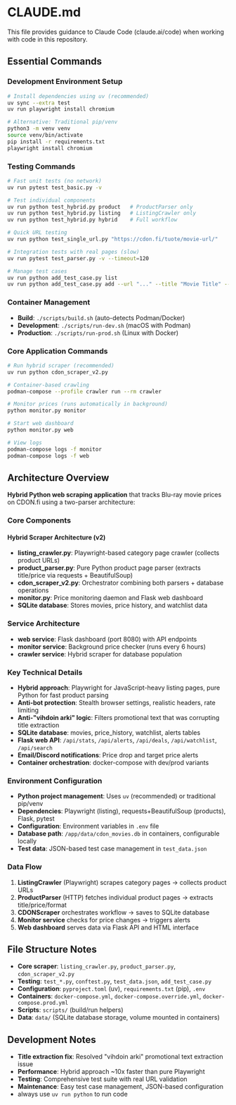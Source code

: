 # CLAUDE.md

This file provides guidance to Claude Code (claude.ai/code) when working with code in this repository.

## Essential Commands

### Development Environment Setup

```bash
# Install dependencies using uv (recommended)
uv sync --extra test
uv run playwright install chromium

# Alternative: Traditional pip/venv
python3 -m venv venv
source venv/bin/activate
pip install -r requirements.txt
playwright install chromium
```

### Testing Commands

```bash
# Fast unit tests (no network)
uv run pytest test_basic.py -v

# Test individual components
uv run python test_hybrid.py product   # ProductParser only
uv run python test_hybrid.py listing   # ListingCrawler only  
uv run python test_hybrid.py hybrid    # Full workflow

# Quick URL testing
uv run python test_single_url.py "https://cdon.fi/tuote/movie-url/"

# Integration tests with real pages (slow)
uv run pytest test_parser.py -v --timeout=120

# Manage test cases
uv run python add_test_case.py list
uv run python add_test_case.py add --url "..." --title "Movie Title" --price-min 20 --price-max 40
```

### Container Management

- **Build**: `./scripts/build.sh` (auto-detects Podman/Docker)
- **Development**: `./scripts/run-dev.sh` (macOS with Podman)
- **Production**: `./scripts/run-prod.sh` (Linux with Docker)

### Core Application Commands

```bash
# Run hybrid scraper (recommended)
uv run python cdon_scraper_v2.py

# Container-based crawling
podman-compose --profile crawler run --rm crawler

# Monitor prices (runs automatically in background)
python monitor.py monitor

# Start web dashboard
python monitor.py web

# View logs
podman-compose logs -f monitor
podman-compose logs -f web
```

## Architecture Overview

**Hybrid Python web scraping application** that tracks Blu-ray movie prices on CDON.fi using a two-parser architecture:

### Core Components

#### **Hybrid Scraper Architecture (v2)**

- **listing_crawler.py**: Playwright-based category page crawler (collects product URLs)
- **product_parser.py**: Pure Python product page parser (extracts title/price via requests + BeautifulSoup)  
- **cdon_scraper_v2.py**: Orchestrator combining both parsers + database operations
- **monitor.py**: Price monitoring daemon and Flask web dashboard
- **SQLite database**: Stores movies, price history, and watchlist data

### Service Architecture

- **web service**: Flask dashboard (port 8080) with API endpoints
- **monitor service**: Background price checker (runs every 6 hours)
- **crawler service**: Hybrid scraper for database population

### Key Technical Details

- **Hybrid approach**: Playwright for JavaScript-heavy listing pages, pure Python for fast product parsing
- **Anti-bot protection**: Stealth browser settings, realistic headers, rate limiting
- **Anti-"vihdoin arki" logic**: Filters promotional text that was corrupting title extraction
- **SQLite database**: movies, price_history, watchlist, alerts tables
- **Flask web API**: `/api/stats`, `/api/alerts`, `/api/deals`, `/api/watchlist`, `/api/search`
- **Email/Discord notifications**: Price drop and target price alerts
- **Container orchestration**: docker-compose with dev/prod variants

### Environment Configuration

- **Python project management**: Uses `uv` (recommended) or traditional pip/venv
- **Dependencies**: Playwright (listing), requests+BeautifulSoup (products), Flask, pytest
- **Configuration**: Environment variables in `.env` file
- **Database path**: `/app/data/cdon_movies.db` in containers, configurable locally
- **Test data**: JSON-based test case management in `test_data.json`

### Data Flow

1. **ListingCrawler** (Playwright) scrapes category pages → collects product URLs
2. **ProductParser** (HTTP) fetches individual product pages → extracts title/price/format  
3. **CDONScraper** orchestrates workflow → saves to SQLite database
4. **Monitor service** checks for price changes → triggers alerts
5. **Web dashboard** serves data via Flask API and HTML interface

## File Structure Notes

- **Core scraper**: `listing_crawler.py`, `product_parser.py`, `cdon_scraper_v2.py`
- **Testing**: `test_*.py`, `conftest.py`, `test_data.json`, `add_test_case.py`
- **Configuration**: `pyproject.toml` (uv), `requirements.txt` (pip), `.env`
- **Containers**: `docker-compose.yml`, `docker-compose.override.yml`, `docker-compose.prod.yml`
- **Scripts**: `scripts/` (build/run helpers)
- **Data**: `data/` (SQLite database storage, volume mounted in containers)

## Development Notes

- **Title extraction fix**: Resolved "vihdoin arki" promotional text extraction issue
- **Performance**: Hybrid approach ~10x faster than pure Playwright
- **Testing**: Comprehensive test suite with real URL validation
- **Maintenance**: Easy test case management, JSON-based configuration
- always use `uv run python` to run code
